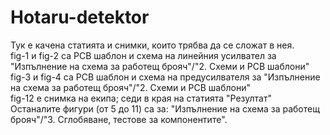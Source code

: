 # Hotaru-detektor
Тук е качена статията и снимки, които трябва да се сложат в нея.                                                                                                      
fig-1 и fig-2 са PCB шаблон и схема на линейния усилвател за "Изпълнение на схема за работещ брояч"/"2. Схеми и PCB шаблони"                                                                                                                                                    
fig-3 и fig-4 са PCB шаблон и схема на предусилвателя за "Изпълнение на схема за работещ брояч"/"2. Схеми и PCB шаблони"                                                                                                                                               
fig-12 е снимка на екипа; седи в края на статията "Резултат"                                                                                                                                
Останалите фигури (от 5 до 11) са за: "Изпълнение на схема за работещ брояч"/"3. Сглобяване, тестове за компонентите".
